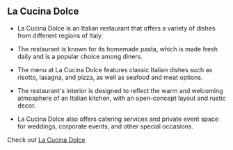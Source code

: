 ## La Cucina Dolce

* La Cucina Dolce is an Italian restaurant that offers a variety of dishes from different regions of Italy.

* The restaurant is known for its homemade pasta, which is made fresh daily and is a popular choice among diners.

* The menu at La Cucina Dolce features classic Italian dishes such as risotto, lasagna, and pizza, as well as seafood and meat options.

* The restaurant's interior is designed to reflect the warm and welcoming atmosphere of an Italian kitchen, with an open-concept layout and rustic decor.

* La Cucina Dolce also offers catering services and private event space for weddings, corporate events, and other special occasions.


Check out [La Cucina Dolce](https://github.com/myusername)
